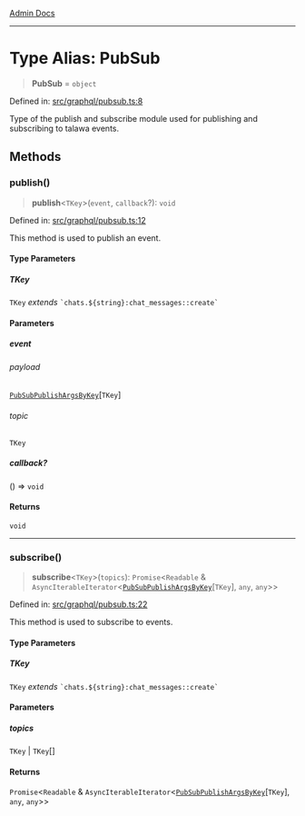 [Admin Docs](/)

***

# Type Alias: PubSub

> **PubSub** = `object`

Defined in: [src/graphql/pubsub.ts:8](https://github.com/PalisadoesFoundation/talawa-api/blob/a4f57b3a64e82c74809b195eb7bde9c04b2a5e89/src/graphql/pubsub.ts#L8)

Type of the publish and subscribe module used for publishing and subscribing to talawa events.

## Methods

### publish()

> **publish**\<`TKey`\>(`event`, `callback`?): `void`

Defined in: [src/graphql/pubsub.ts:12](https://github.com/PalisadoesFoundation/talawa-api/blob/a4f57b3a64e82c74809b195eb7bde9c04b2a5e89/src/graphql/pubsub.ts#L12)

This method is used to publish an event.

#### Type Parameters

##### TKey

`TKey` *extends* `` `chats.${string}:chat_messages::create` ``

#### Parameters

##### event

###### payload

[`PubSubPublishArgsByKey`](PubSubPublishArgsByKey.md)\[`TKey`\]

###### topic

`TKey`

##### callback?

() => `void`

#### Returns

`void`

***

### subscribe()

> **subscribe**\<`TKey`\>(`topics`): `Promise`\<`Readable` & `AsyncIterableIterator`\<[`PubSubPublishArgsByKey`](PubSubPublishArgsByKey.md)\[`TKey`\], `any`, `any`\>\>

Defined in: [src/graphql/pubsub.ts:22](https://github.com/PalisadoesFoundation/talawa-api/blob/a4f57b3a64e82c74809b195eb7bde9c04b2a5e89/src/graphql/pubsub.ts#L22)

This method is used to subscribe to events.

#### Type Parameters

##### TKey

`TKey` *extends* `` `chats.${string}:chat_messages::create` ``

#### Parameters

##### topics

`TKey` | `TKey`[]

#### Returns

`Promise`\<`Readable` & `AsyncIterableIterator`\<[`PubSubPublishArgsByKey`](PubSubPublishArgsByKey.md)\[`TKey`\], `any`, `any`\>\>
